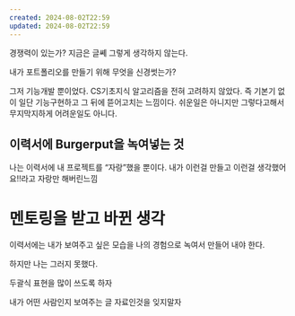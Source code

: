 ```yaml
---
created: 2024-08-02T22:59
updated: 2024-08-02T22:59
---
```

경쟁력이 있는가? 지금은 글쎼 그렇게 생각하지 않는다.

내가 포트폴리오를 만들기 위해 무엇을 신경썻는가?

그저 기능개발 뿐이었다. CS기초지식 알고리즘을 전혀 고려하지 않았다. 즉 기본기 없이 일단 기능구현하고 그 뒤에 뜯어고치는 느낌이다. 쉬운일은 아니지만 그렇다고해서 무지막지하게 어려운일도 아니다.

## 이력서에 Burgerput을 녹여넣는 것

나는 이력서에 내 프로젝트를 “자랑”했을 뿐이다. 내가 이런걸 만들고 이런걸 생각했어요!!라고 자랑만 해버린느낌

# 멘토링을 받고 바뀐 생각

이력서에는 내가 보여주고 싶은 모습을 나의 경험으로 녹여서 만들어 내야 한다.

하지만 나는 그러지 못했다.

두괄식 표현을 많이 쓰도록 하자

내가 어떤 사람인지 보여주는 글 자료인것을 잊지말자